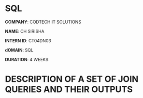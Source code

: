 # SQL

**COMPANY**: CODTECH IT SOLUTIONS

**NAME**: CH SIRISHA

**INTERN ID**: CT04DN03

**dOMAIN**: SQL

**DURATION**: 4 WEEKS

# DESCRIPTION OF A SET OF JOIN QUERIES AND THEIR OUTPUTS 
